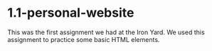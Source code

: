 # 1.1-personal-website

This was the first assignment we had at the Iron Yard.  We used this assignment to practice some basic HTML elements.
